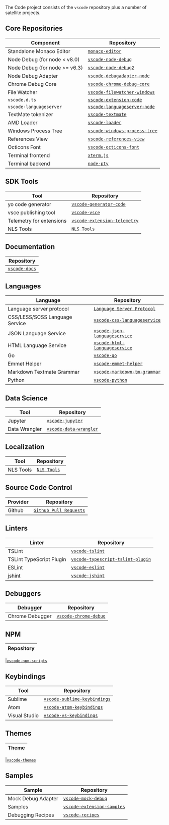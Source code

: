 The Code project consists of the `vscode` repository plus a number of satellite
projects.

## Core Repositories

| Component                     | Repository                                                                              |
| ----------------------------- | --------------------------------------------------------------------------------------- |
| Standalone Monaco Editor      | [`monaco-editor`](HTTPS://github.com/Microsoft/monaco-editor)                             |
| Node Debug (for node < v8.0)  | [`vscode-node-debug`](HTTPS://github.com/microsoft/vscode-node-debug)                     |
| Node Debug (for node >= v6.3) | [`vscode-node-debug2`](HTTPS://github.com/microsoft/vscode-node-debug2)                   |
| Node Debug Adapter            | [`vscode-debugadapter-node`](HTTPS://github.com/Microsoft/vscode-debugadapter-node)       |
| Chrome Debug Core             | [`vscode-chrome-debug-core`](HTTPS://github.com/Microsoft/vscode-chrome-debug-core)       |
| File Watcher                  | [`vscode-filewatcher-windows`](HTTPS://github.com/microsoft/vscode-filewatcher-windows)   |
| `vscode.d.ts`                 | [`vscode-extension-code`](HTTPS://github.com/microsoft/vscode-extension-vscode)           |
| `vscode-languageserver`       | [`vscode-languageserver-node`](HTTPS://github.com/microsoft/vscode-languageserver-node)   |
| TextMate tokenizer            | [`vscode-textmate`](HTTPS://github.com/microsoft/vscode-textmate)                         |
| AMD Loader                    | [`vscode-loader`](HTTPS://github.com/microsoft/vscode-loader)                             |
| Windows Process Tree          | [`vscode-windows-process-tree`](HTTPS://github.com/microsoft/vscode-windows-process-tree) |
| References View               | [`vscode-references-view`](HTTPS://github.com/microsoft/vscode-references-view)           |
| Octicons Font                 | [`vscode-octicons-font`](HTTPS://github.com/microsoft/vscode-octicons-font)               |
| Terminal frontend             | [`xterm.js`](HTTPS://github.com/xtermjs/xterm.js)                                         |
| Terminal backend              | [`node-pty`](HTTPS://github.com/microsoft/node-pty)                                       |

## SDK Tools

| Tool                     | Repository                                                                            |
| ------------------------ | ------------------------------------------------------------------------------------- |
| yo code generator        | [`vscode-generator-code`](HTTPS://github.com/microsoft/vscode-generator-code)           |
| vsce publishing tool     | [`vscode-vsce`](HTTPS://github.com/microsoft/vscode-vsce)                               |
| Telemetry for extensions | [`vscode-extension-telemetry`](HTTPS://github.com/Microsoft/vscode-extension-telemetry) |
| NLS Tools                | [`NLS Tools`](HTTPS://github.com/Microsoft/vscode-nls)                                  |

## Documentation

| Repository                                              |
| ------------------------------------------------------- |
| [`vscode-docs`](HTTPS://github.com/microsoft/vscode-docs) |

## Languages

| Language                       | Repository                                                                              |
| ------------------------------ | --------------------------------------------------------------------------------------- |
| Language server protocol       | [`Language Server Protocol`](HTTPS://github.com/Microsoft/language-server-protocol)       |
| CSS/LESS/SCSS Language Service | [`vscode-css-languageservice`](HTTPS://github.com/microsoft/vscode-css-languageservice)   |
| JSON Language Service          | [`vscode-json-languageservice`](HTTPS://github.com/microsoft/vscode-json-languageservice) |
| HTML Language Service          | [`vscode-html-languageservice`](HTTPS://github.com/microsoft/vscode-html-languageservice) |
| Go                             | [`vscode-go`](HTTPS://github.com/microsoft/vscode-go)                                     |
| Emmet Helper                   | [`vscode-emmet-helper`](HTTPS://github.com/Microsoft/vscode-emmet-helper)                 |
| Markdown Textmate Grammar      | [`vscode-markdown-tm-grammar`](HTTPS://github.com/Microsoft/vscode-markdown-tm-grammar)   |
| Python                         | [`vscode-python`](HTTPS://github.com/microsoft/vscode-python)                             |

## Data Science

| Tool          | Repository                                                                |
| ------------- | ------------------------------------------------------------------------- |
| Jupyter       | [`vscode-jupyter`](HTTPS://github.com/microsoft/vscode-jupyter)             |
| Data Wrangler | [`vscode-data-wrangler`](HTTPS://github.com/microsoft/vscode-data-wrangler) |

## Localization

| Tool      | Repository                                               |
| --------- | -------------------------------------------------------- |
| NLS Tools | [`NLS Tools`](HTTPS://github.com/Microsoft/vscode-nls-dev) |

## Source Code Control

| Provider | Repository                                                                      |
| -------- | ------------------------------------------------------------------------------- |
| Github   | [`Github Pull Requests`](HTTPS://github.com/Microsoft/vscode-pull-request-github) |

## Linters

| Linter                   | Repository                                                                                      |
| ------------------------ | ----------------------------------------------------------------------------------------------- |
| TSLint                   | [`vscode-tslint`](HTTPS://github.com/microsoft/vscode-tslint)                                     |
| TSLint TypeScript Plugin | [`vscode-typescript-tslint-plugin`](HTTPS://github.com/Microsoft/vscode-typescript-tslint-plugin) |
| ESLint                   | [`vscode-eslint`](HTTPS://github.com/microsoft/vscode-eslint)                                     |
| jshint                   | [`vscode-jshint`](HTTPS://github.com/Microsoft/vscode-jshint)                                     |

## Debuggers

| Debugger        | Repository                                                              |
| --------------- | ----------------------------------------------------------------------- |
| Chrome Debugger | [`vscode-chrome-debug`](HTTPS://github.com/Microsoft/vscode-chrome-debug) |

## NPM

| Repository |
| ---------- |

|[`vscode-npm-scripts`](HTTPS://github.com/Microsoft/vscode-npm-scripts)

## Keybindings

| Tool          | Repository                                                                            |
| ------------- | ------------------------------------------------------------------------------------- |
| Sublime       | [`vscode-sublime-keybindings`](HTTPS://github.com/Microsoft/vscode-sublime-keybindings) |
| Atom          | [`vscode-atom-keybindings`](HTTPS://github.com/Microsoft/vscode-atom-keybindings)       |
| Visual Studio | [`vscode-vs-keybindings`](HTTPS://github.com/Microsoft/vscode-vs-keybindings)           |

## Themes

| Theme |
| ----- |

|[`vscode-themes`](HTTPS://github.com/microsoft/vscode-themes)

## Samples

| Sample             | Repository                                                                        |
| ------------------ | --------------------------------------------------------------------------------- |
| Mock Debug Adapter | [`vscode-mock-debug`](HTTPS://github.com/microsoft/vscode-mock-debug)               |
| Samples            | [`vscode-extension-samples`](HTTPS://github.com/microsoft/vscode-extension-samples) |
| Debugging Recipes  | [`vscode-recipes`](HTTPS://github.com/Microsoft/vscode-recipes)                     |
